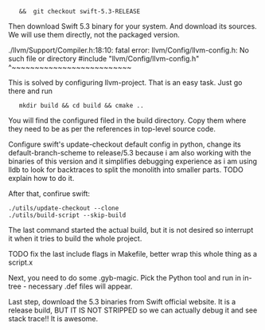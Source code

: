 ```git checkout git@github.com:apple/llvm-project.git && cd llvm-project \
   &&  git checkout swift-5.3-RELEASE
```

Then download Swift 5.3 binary for your system.
And download its sources. We will use them directly, not the
packaged version.

./llvm/Support/Compiler.h:18:10: fatal error: llvm/Config/llvm-config.h: No such file or directory
 #include "llvm/Config/llvm-config.h"
           ^~~~~~~~~~~~~~~~~~~~~~~~~~~

This is solved by configuring llvm-project. That is an easy task. Just
go there and run
```
   mkdir build && cd build && cmake ..
```
You will find the configured filed in the build directory. Copy them
where they need to be as per the references in top-level source code.

Configure swift's update-checkout default config in python, change
its default-branch-scheme to release/5.3 because i am also working
with the binaries of this version and it simplifies debugging experience
as i am using lldb to look for backtraces to split the monolith into
smaller parts.
TODO explain how to do it.

After that, confirue swift:
```
./utils/update-checkout --clone
./utils/build-script --skip-build
```
The last command started the actual build, but it is not desired so
interrupt it when it tries to build the whole project.

TODO fix the last include flags in Makefile, better wrap this whole
thing as a script.x

Next, you need to do some .gyb-magic. Pick the Python tool and run
in in-tree - necessary .def files will appear.

Last step, download the 5.3 binaries from Swift official website. It is
a release build, BUT IT IS NOT STRIPPED so we can actually debug it and
see stack trace!! It is awesome.